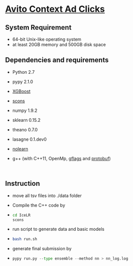 # [Avito Context Ad Clicks](https://www.kaggle.com/c/avito-context-ad-clicks)

## System Requirement

- 64-bit Unix-like operating system 
- at least 20GB memory and 500GB disk space

## Dependencies and requirements

- Python 2.7
  
- pypy 2.1.0
  
- [XGBoost](https://github.com/dmlc/xgboost)
  
- [scons](http://www.scons.org/)
  
- numpy 1.9.2
  
- sklearn 0.15.2
  
- theano 0.7.0
  
- lasagne 0.1.dev0
  
- [nolearn](https://github.com/dnouri/nolearn)
  
- g++ (with C++11, OpenMp, [gflags](https://github.com/gflags/gflags) and [protobuf](https://github.com/google/protobuf))
  
  ​

## Instruction

- move all tsv files into ./data folder
  
- Compile the C++ code by 
  
- ``` sh
  cd IceLR
  scons
  ```
- run script to generate data and basic models
  
- ``` sh
  bash run.sh
  ```
- generate final submission by 
  
- ``` python
  pypy run.py --type ensemble --method nn > nn_log.log
  ```
